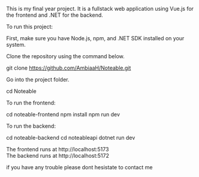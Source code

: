 
This is my final year project. It is a fullstack web application using Vue.js for the frontend and .NET for the backend.

To run this project:

First, make sure you have Node.js, npm, and .NET SDK installed on your system.

Clone the repository using the command below.

git clone https://github.com/AmbiaaH/Noteable.git

Go into the project folder.

cd Noteable

To run the frontend:

cd noteable-frontend
npm install
npm run dev

To run the backend:

cd noteable-backend
cd noteableapi
dotnet run dev

The frontend  runs at http://localhost:5173  
The backend  runs at http://localhost:5172 

if you have any trouble please dont hesistate to contact me
